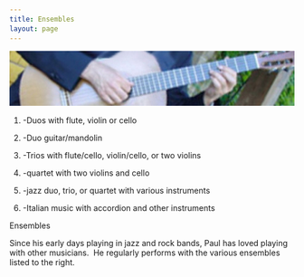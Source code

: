 ```yaml
---
title: Ensembles
layout: page
---
```


![](Ensembles_files/header.jpg)

1. -Duos with flute, violin or cello

2. -Duo guitar/mandolin

3. -Trios with flute/cello, violin/cello, or two violins

4. -quartet with two violins and cello

5. -jazz duo, trio, or quartet with various instruments

6. -Italian music with accordion and other instruments


Ensembles

Since his early days playing in jazz and rock bands, Paul has loved playing with other musicians.  He regularly performs with the various ensembles listed to the right.

